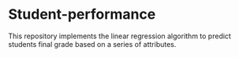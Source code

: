 # Student-performance
This repository implements the linear regression algorithm to predict students final grade based on a series of attributes.

